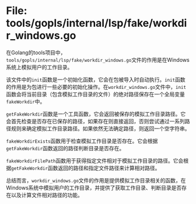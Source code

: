 # File: tools/gopls/internal/lsp/fake/workdir_windows.go

在Golang的tools项目中，`tools/gopls/internal/lsp/fake/workdir_windows.go`文件的作用是在Windows系统上模拟用户的工作目录。

该文件中的`init`函数是一个初始化函数，它会在包被导入时自动执行。`init`函数的作用是为包进行一些必要的初始化操作。在`workdir_windows.go`文件中，`init`函数会将当前目录（包含模拟工作目录的文件）的绝对路径保存在一个全局变量`fakeWorkdir`中。

`getFakeWorkdir`函数是一个工具函数，它会返回被保存的模拟工作目录路径。它会首先检查是否存在已保存的路径，如果存在则直接返回，否则尝试通过一系列路径规则来确定模拟工作目录路径。如果依然无法确定路径，则返回一个空字符串。

`fakeWorkdirExists`函数用于检查模拟工作目录是否存在。它会根据`getFakeWorkdir`函数返回的路径判断目录是否存在。

`fakeWorkdirFilePath`函数用于获得指定文件相对于模拟工作目录的路径。它会根据`getFakeWorkdir`函数返回的路径和指定文件路径来计算相对路径。

总结而言，`workdir_windows.go`文件的作用是提供模拟工作目录相关的函数，在Windows系统中模拟用户的工作目录，并提供了获取工作目录、判断目录是否存在以及计算文件相对路径的功能。


